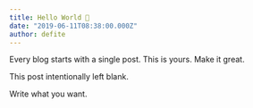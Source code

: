 ```yaml
---
title: Hello World 👋
date: "2019-06-11T08:38:00.000Z"
author: defite
---
```


Every blog starts with a single post. This is yours. Make it great.

<!-- more -->

This post intentionally left blank.

Write what you want.
